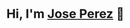 <div align="center">
<h1 align="center">Hi, I'm <a href="https://joseperezgil.com">Jose Perez</a> 👋</h1>
</div>
